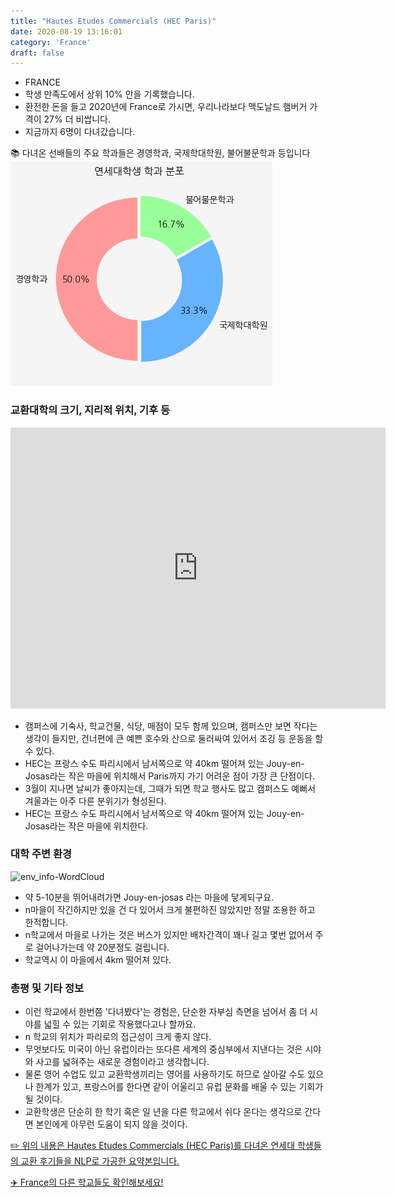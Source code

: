 ```yaml
---
title: "Hautes Etudes Commercials (HEC Paris)"
date: 2020-08-19 13:16:01
category: 'France'
draft: false
---
```



* FRANCE
* 학생 만족도에서 상위 10% 안을 기록했습니다.
* 환전한 돈을 들고 2020년에 France로 가시면, 우리나라보다 맥도날드 햄버거 가격이 27% 더 비쌉니다.
* 지금까지 6명이 다녀갔습니다. 


📚 다녀온 선배들의 주요 학과들은 경영학과, 국제학대학원, 불어불문학과 등입니다
![department-info](../plots/FR000007.png)
### 교환대학의 크기, 지리적 위치, 기후 등
<iframe
width="600"
height="450"
frameborder="0" style="border:0"
src="https://www.google.com/maps/embed/v1/place?key=AIzaSyC9e1AME-pVmWC4hBpFdu5S4dKzyepa3HQ&q=Hautes+Etudes+Commercials+(HEC+Paris)&center=48.757334,2.1693947&zoom=14" allowfullscreen>
</iframe>

* 캠퍼스에 기숙사, 학교건물, 식당, 매점이 모두 함께 있으며, 캠퍼스만 보면 작다는 생각이 들지만, 건너편에 큰 예쁜 호수와 산으로 둘러싸여 있어서 조깅 등 운동을 할 수 있다.
* HEC는 프랑스 수도 파리시에서 남서쪽으로 약 40km 떨어져 있는 Jouy-en-Josas라는 작은 마을에 위치해서 Paris까지 가기 어려운 점이 가장 큰 단점이다.
* 3월이 지나면 날씨가 좋아지는데, 그때가 되면 학교 행사도 많고 캠퍼스도 예뻐서 겨울과는 아주 다른 분위기가 형성된다.
* HEC는 프랑스 수도 파리시에서 남서쪽으로 약 40km 떨어져 있는 Jouy-en-Josas라는 작은 마을에 위치한다.


### 대학 주변 환경

![env_info-WordCloud](../univ_wordclouds_okt/env_info/FR000007_env_info_okt.png)

* 약 5-10분을 뛰어내려가면 Jouy-en-josas 라는 마을에 닿게되구요.
* n마을이 작긴하지만 있을 건 다 있어서 크게 불편하진 않았지만 정말 조용한 하고 한적합니다.
* n학교에서 마을로 나가는 것은 버스가 있지만 배차간격이 꽤나 길고 몇번 없어서 주로 걸어나가는데 약 20분정도 걸립니다.
* 학교역시 이 마을에서 4km 떨어져 있다.


### 총평 및 기타 정보 
* 이런 학교에서 한번쯤 '다녀봤다'는 경험은, 단순한 자부심 측면을 넘어서 좀 더 시야를 넓힐 수 있는 기회로 작용했다고나 할까요.
* n 학교의 위치가 파리로의 접근성이 크게 좋지 않다.
* 무엇보다도 미국이 아닌 유럽이라는 또다른 세계의 중심부에서 지낸다는 것은 시야와 사고를 넓혀주는 새로운 경험이라고 생각합니다.
* 물론 영어 수업도 있고 교환학생끼리는 영어를 사용하기도 하므로 살아갈 수도 있으나 한계가 있고, 프랑스어를 한다면 같이 어울리고 유럽 문화를 배울 수 있는 기회가 될 것이다.
* 교환학생은 단순히 한 학기 혹은 일 년을 다른 학교에서 쉬다 온다는 생각으로 간다면 본인에게 아무런 도움이 되지 않을 것이다.


[✏️ 위의 내용은 Hautes Etudes Commercials (HEC Paris)를 다녀온 연세대 학생들의 교환 후기들을 NLP로 가공한 요약본입니다.](http://oia.yonsei.ac.kr/partner/expReport.asp?ucode=FR000007&bgbn=A)

[✈️ France의 다른 학교들도 확인해보세요!](https://yonsei-exchange.netlify.app/?category=France)
